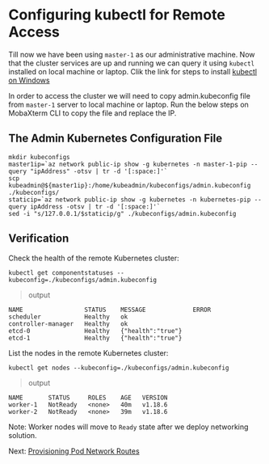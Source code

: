 # Configuring kubectl for Remote Access

Till now we have been using ```master-1``` as our administrative machine. Now that the cluster services are up and running we can query it using ```kubectl``` installed on local machine or laptop. Clik the link for steps to install [kubectl on Windows](https://kubernetes.io/docs/tasks/tools/install-kubectl/)

In order to access the cluster we will need to copy admin.kubeconfig file from ```master-1``` server to local machine or laptop.
Run the below steps on MobaXterm CLI to copy the file and replace the IP.

## The Admin Kubernetes Configuration File

```shell
mkdir kubeconfigs
master1ip=`az network public-ip show -g kubernetes -n master-1-pip --query "ipAddress" -otsv | tr -d '[:space:]'`
scp kubeadmin@${master1ip}:/home/kubeadmin/kubeconfigs/admin.kubeconfig ./kubeconfigs/
staticip=`az network public-ip show -g kubernetes -n kubernetes-pip --query ipAddress -otsv | tr -d '[:space:]'`
sed -i "s/127.0.0.1/$staticip/g" ./kubeconfigs/admin.kubeconfig
```

## Verification

Check the health of the remote Kubernetes cluster:

```shell
kubectl get componentstatuses --kubeconfig=./kubeconfigs/admin.kubeconfig
```

> output

```shell
NAME                 STATUS    MESSAGE             ERROR
scheduler            Healthy   ok
controller-manager   Healthy   ok
etcd-0               Healthy   {"health":"true"}
etcd-1               Healthy   {"health":"true"}
```

List the nodes in the remote Kubernetes cluster:

```shell
kubectl get nodes --kubeconfig=./kubeconfigs/admin.kubeconfig
```

> output

```shell
NAME       STATUS     ROLES    AGE   VERSION
worker-1   NotReady   <none>   40m   v1.18.6
worker-2   NotReady   <none>   39m   v1.18.6
```
Note: Worker nodes will move to `Ready` state after we deploy networking solution.

Next: [Provisioning Pod Network Routes](11-pod-network-routes.md)
